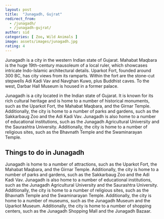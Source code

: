 ```yaml
---
layout: post
title:  "Junagadh, Gujrat"
redirect_from:
  - /junagadh/
  - /junagadh-gujrat/
author: sid
categories: [ Zoo, Wild Animals ]
image: assets/images/junagadh.jpg
rating: 4
---
```

Junagadh is a city in the western Indian state of Gujarat. Mahabat Maqbara is the huge 19th-century mausoleum of a local ruler, which showcases intricate Indo-Islamic architectural details. Uparkot Fort, founded around 300 BC, has city views from its ramparts. Within the fort are the stone-cut stepwells Adi Kadi Vav and Navghan Kuwo, plus Buddhist caves. To the west, Darbar Hall Museum is housed in a former palace.

Junagadh is a city located in the Indian state of Gujarat. It is known for its rich cultural heritage and is home to a number of historical monuments, such as the Uparkot Fort, the Mahabat Maqbara, and the Girnar Temple. Additionally, the city is home to a number of parks and gardens, such as the Sakkarbaug Zoo and the Adi Kadi Vav. Junagadh is also home to a number of educational institutions, such as the Junagadh Agricultural University and the Saurashtra University. Additionally, the city is home to a number of religious sites, such as the Bhavnath Temple and the Swaminarayan Temple.

<h2>Things to do in Junagadh</h2>

Junagadh is home to a number of attractions, such as the Uparkot Fort, the Mahabat Maqbara, and the Girnar Temple. Additionally, the city is home to a number of parks and gardens, such as the Sakkarbaug Zoo and the Adi Kadi Vav. Junagadh is also home to a number of educational institutions, such as the Junagadh Agricultural University and the Saurashtra University. Additionally, the city is home to a number of religious sites, such as the Bhavnath Temple and the Swaminarayan Temple. Additionally, the city is home to a number of museums, such as the Junagadh Museum and the Uparkot Museum. Additionally, the city is home to a number of shopping centers, such as the Junagadh Shopping Mall and the Junagadh Bazaar.


<div class="pa-carousel-widget" style="width:100%; height:480px; display:none;"
  data-link="https://www.tripadvisor.in/Tourism-g303879-Junagadh_Junagadh_District_Gujarat-Vacations.html"
  data-title="Junagadh, Gujrat"
  data-description="Monuments captured during Junagadh visit"
  data-delay="3">
  <object data="https://lh3.googleusercontent.com/EB3ERxwf5sHuYFOSPUDsHkirzGF9DvKaISKyIhIXTxzG0W8AtvfAt-vkSbUlTlVxI9PuFHc6PJ_CC0sF8DtlEJ31R1L79Sf7wjvFB-QPFa73D85QNRKkZDSOcyrxOYXm6ctFgFnLLM8=w1920-h1080"></object>
  <object data="https://lh3.googleusercontent.com/AxAfH-f_IwDS39MNyO0bfYrAxgl8TTAvJ7GCcWe8xden5TB3Q3abL0VNAVHPWFv0Mk-jiLuMAMzdN3oC_ze2D69H3-59ifU7HQuCcEKFYRay34OvgoqSh3mZGo6HvQAxC_7eeEWdiuY=w1920-h1080"></object>
  <object data="https://lh3.googleusercontent.com/7ff4j8u2f2vfwoohMhQ2uINEOQDUXG4nlwqArzwDc15lo9u_5cOY3EX7WPe4PU5vuq2Fq93wrONsU3OkpGYHTULOccJuXO8_g-80nK5yA7EtF5mSHhXzTAB2g_GAF8BIP7a0xoS3KkM=w1920-h1080"></object>
  <object data="https://lh3.googleusercontent.com/l_NqbGurXn_S-Ap7bE-vF4udx89x5rq3ztL3HIqnMTPY_gdDKnCMVb2ILbWQas_rmUo5JBO5SviSbN_PxyEwdgBychyJgalsUQL65WixLi75VIuLycqu4yqzHM5bEUI17b0tcg5rSEw=w1920-h1080"></object>
  <object data="https://lh3.googleusercontent.com/0XTWBjdpQNwNB9MYc7p7kKzKwl5Vr0y1hh0jAK1wYPQlSTBtDJwSM7qUtTCovapOpkfItMcjhe8YxlVfjA8KV_abPog_6vGv3rHPfYgy8nMuGShE9uwQF2cmHWJXX6qIegwBIIeCWpA=w1920-h1080"></object>
  <object data="https://lh3.googleusercontent.com/PCMhZIocsCBH9geJmxz9-IjfVgI4u3M98JArkY3-7hUGaVFiXjIG3n4GbQPYqMAOT3jaS8-2iSIWe6_tlpZvg-VEL071uhTjhIDPeT3kber4M9Zm9BtOCOfOLKPvGqx7Xq_EGSmTUfA=w1920-h1080"></object>
  <object data="https://lh3.googleusercontent.com/CfrJnRYVSRedJ6w4NsuYWJzq1Sq-6sF6RChqwtbAlbwpSRHEuCQIGNVdylu_DIxxwraxuYmRqdL3AxcASNu06UqrE7as0OMl3vyl0DXhLSUjiYyVhIYPxBYTenemXgJQbiHhRBEd9co=w1920-h1080"></object>
  <object data="https://lh3.googleusercontent.com/uVext9_J30Cti9zTdDYu1NQ6BlMTmGROmohJ5EzbDt8siuCWYysLswlEx42wS9qClz7r_xwGMaUM_W4E4_86qK7AUyh4c2FwtF6C4tGeQs4H6rKPWDeQZTY-xZKZx2kVvyzGVE-HaD0=w1920-h1080"></object>
  <object data="https://lh3.googleusercontent.com/BH8G0M0Jt7uvMM10A4AOmrtMo6_n_9qj3Cb9Api_wDjjFxcjQL3s8xveBXFfO6PnsF_dXZXgwckW4zLphAiXzMe6jJm22WQFohgS7djB6ReHRqAWPc-FqTQd26Uh2rEvPfexVCKR2xg=w1920-h1080"></object>
  <object data="https://lh3.googleusercontent.com/7DmwToamUXK-8IU1VrcodWlGTqMLDrO2WgyyLHoU8lr2D5GGaSdBMzGRNJso7iTuwdeOUmCZ6ifQ7YrNNsRhGj4cNv_Z6ps33pI_WsJYC2dzwD41rabzFp4rtJBnWPgPI65-GE_oi3M=w1920-h1080"></object>
  <object data="https://lh3.googleusercontent.com/Vna6UMv5GppZmsZAxvHFNiHJuATVxTxfceFMSYkdCARLBNLpGAZCXqoW5_IIGblAyldR47dlPO8UzxCOv-IMBDXMxdGaBjOlhrpsltJaON399rS3V-veTeda92rIsC4ZO084kaADess=w1920-h1080"></object>
  <object data="https://lh3.googleusercontent.com/V2hmcu7tVii6qxb4xlfNjByNylwHINqbdAIU20yiMiRFdVCSgkTqTLVuD_Ns8WnnkZn2jpleoOlRCLWEohJCrj1P21FD1yQkbBW_WA15F4aepPacXGxsrJXInupsWZftkduq2oVL_vU=w1920-h1080"></object>
  <object data="https://lh3.googleusercontent.com/76_8Sq50EQR1wXKq82BVihqx7HcUO6srvZcAA6hQO7Mmge85U5cJB1DxfzH7wGoeI85c5v_elXSoZw1_b8vtrNKF7rHF3eLkBJrLyVDopasv0BVQZT1XlOR1dx9U0R6DEk2hFOIOY30=w1920-h1080"></object>
  <object data="https://lh3.googleusercontent.com/JueBGwRTVmqzGQf-Sq-pDH5tvFjFDa9VbgD-LhWJ5iSm3ZDqQY0W5dbS_0z1JkyIOs2lYSCEck4ih-n33itY10y5GremvlggXsyNFA0L2ETRY3oAri8774fRZXBgdLlt0g_PdOJQGPI=w1920-h1080"></object>
  <object data="https://lh3.googleusercontent.com/7ABjE_-NgbCSpt12BCX4_ePYzn1mD4yRVo6mHiifKo02NL7nooA-KO8qykRKzH7aehI3rW215hEeTMzVT0fHmrz2qRmKfLv6vmPJ4GmIOkvS5qGCgrmqIyAMWYalQKZmmO1WksJ2jN8=w1920-h1080"></object>
  <object data="https://lh3.googleusercontent.com/-CvC9E-fsY8nPTFCU9k90G4XscFnKcmz3u-d7ba-zdS19CxwQAMcy8zmGIKMITZFSHGfjWO0NqTaRtHlANngpbOWIPfrUEjM42lGRTr3SSgIS5sJOYdyayHMKlwLyOxLESgWd-x6Jm0=w1920-h1080"></object>
  <object data="https://lh3.googleusercontent.com/ksOJs2ifUfbIL6bfWMUT-ZkUCRrr9lMhjUTMu79AAxculOPUQhvOBFhzSZwKci26A6V20BxABh1BvWUwUFkB22V_DVVbbO82Z02doBIbMYcRF520esgEbdexA6AHPgA82HdPbN9zPp8=w1920-h1080"></object>
  <object data="https://lh3.googleusercontent.com/vwY4mIpf9sfMv2-JRGHQLkE9mW8WeuozhBq9Ge0Br3F6JxBsQHrkLcEPOpsTylMXQWVFpDXPTyEBFvhikQVjUPOKgdzXvW7qwFwiRQ2Pl9e4Hq02vL5OJpviO43bGrXNaFwJYlCnPws=w1920-h1080"></object>
  <object data="https://lh3.googleusercontent.com/yGHHtTKRhAGP2iWsMDj_zQIshvCv5pHOxSIZkltBhUzYZWXBwoiRWdlYTbJB2hFnOdteffKJcHe7I5sJPhrEBwNYY9L6IN_nVuKGmErB0CXApYgERHdxlQFJ6MK1ZG-nNV8X1rlNzpE=w1920-h1080"></object>
  <object data="https://lh3.googleusercontent.com/SODv9aCUdnVyO6vkjXkWXy7RUjU1g3yTn7IxhprGAIkkMj1sCVhgXWzBSw4sfW_1fToou2lK6HkOHOISqHucTECWbYli-PnmwTZ5vpshaQFO9hBWrzWNIQutdjknIsOd9HloHlfKXVc=w1920-h1080"></object>
  <object data="https://lh3.googleusercontent.com/WlzG9LF8sfLLxjFIzXQ1JQbuKxaWggqGaS3Kaichwll88aQOxRO30-oHfdh9wO1uesXlhn-fFQY8ntfgQvl7w81SCco87xekSByMfWGV35YbIf-RyN4KqN8XV9v75VG35U1tUFs_J9s=w1920-h1080"></object>
  <object data="https://lh3.googleusercontent.com/sj0Kp7JASBTSImkJwTtePTvpTejo6qrIlwk-AVc43Dd5i_hXlX6RFkdc8_MlUYc9atrJsO2fsYTVn68G74v6tTcACPvJvFyIr26x-BBffMJmUVBylJRHMkvZRplRLIi9HsAQff7E_cQ=w1920-h1080"></object>
  <object data="https://lh3.googleusercontent.com/pLV4dqs-n2VJtm8QEhQSC_r9SHynta4ltTFmqNNH5h7UF3l9TKO8MUM1Tvj76GZ_YL3X2JYTTl6obQCEa9S6BmWhbSjB4ssqcrdl7jXVnEhWW9ODnbVDf9cnJAS6jlrSa2_I4GCruYQ=w1920-h1080"></object>
  <object data="https://lh3.googleusercontent.com/hYkyhB15stTayHvuHewHBcQamOKTU_TmutYQa8CXoufMRD4u5plEoJa41oZRGON8w_8_9BhEomjYFE56g65V50X5wL5ZT9bxm_kLnqFfihZFFkhqxI_VHgF6ouyuoS9h_nAhfhqsy0c=w1920-h1080"></object>
  <object data="https://lh3.googleusercontent.com/z9nbRYUzuMYc0xo2tQTlIULTZNtorZrS0lp2TTQvPp2tKqwWMNlgmh_4fmeGQdR4dk1GJrocgtpjGQru6RZ4H5Vi_4tXjcLGbsHLjKWZy2SOY910LdrQZBVdLBUkUbFKqIMsBElii40=w1920-h1080"></object>
  <object data="https://lh3.googleusercontent.com/A9I9GM6HDIr_mj6HRgQVa-_2g6ApBp7SuyWaZ9Gb1A3IiQ8vnSPrclilbUCOQ4wrVW12QBrElYYh2yx4Qxz3Y-scVfA2mEzAjzPJAAf-pny0Jbfjkv-3WcglBX0q6WQsMBeOa_5uywQ=w1920-h1080"></object>
  <object data="https://lh3.googleusercontent.com/q4aH5vv4R5LvcdfiACtgFZcWhfFsknfbnlUSuWt7CN_piZUXgYZQfO7rFJYy3qTnHTHFj13Oz9oQ5NpxKCHZ_YNfhZjnhvvPVTAoglvOvuVpLlyt4fPnylYOlIPyfKKRoYwIyLHF2xI=w1920-h1080"></object>
  <object data="https://lh3.googleusercontent.com/mKoTAU85_JxiyqpKGK4eDTLscw40G_11_xLKzea4K4HmPpuQGMp1il6W9PoJGAWPaq9DTmm-BIl0stLuHBBvemc-VZi8h2_3Q8TvEPzf6IH54CApArFw95QUf7_Jzec3EH_BQWUIN3Q=w1920-h1080"></object>
  <object data="https://lh3.googleusercontent.com/Wm_H_OKdnYqlstASdiv3F0f3b3LK4SJ-mez8m7eB4Vr_CBEqFMFhmCmcrhdSFzBOCu0Up7gtAwQMdXoH2LdSSFJy8XV8BADPoMfYkFCTtVAZ_NuXzCooK21Mw-bVIs_9yZNBbh6kxPM=w1920-h1080"></object>
  <object data="https://lh3.googleusercontent.com/lcCXdqjFS4N9pTuyhQ-evAFHxODW7eg9Eoos_FzfFiNk6VdIS-yARBJNo0ms4H5W4Vdj5qnqiSXN-WQYUwE2ypmgKgAeA6zNe3Sij3WDPZp3N36xQ_4sKGGdT4tVEgMnC6OEOmru1FU=w1920-h1080"></object>
  <object data="https://lh3.googleusercontent.com/JLSLcfSBDn-PVH-_eCrydoOWRTDWH_QtYyA5pqGgYZEG5xdton_kQZusY8d7ahjRciS8-vuqRJt535xok9rxHWwRIS4zrYM9GQ-fNFROp4L6tS4h22sr6-W7ioFRomP6DEOThBn4y9c=w1920-h1080"></object>
  <object data="https://lh3.googleusercontent.com/kyQJEhM_veS17GoSAn-n-M_hpJJpWLYb6L0mYmsjMAFbmM6X9C2kyq8O0eLkvtrmsz2PrJO7AF6RcXlDSFbkKiSavXTLTCNMR1T-HOs9LhR7T5tPjOU5Iw8_9B-zyq7w7SCfP-3tw1I=w1920-h1080"></object>
  <object data="https://lh3.googleusercontent.com/qVO6mJcT0KxW7SrujOYpKs1YeUlkkJKA09F9PRbei-V6Ya7-ptaPpRWAlFO1FpLcYfJeYVW3acZtRCJLU70D5hrmMp54mRQHx10qwDIvKSP4NwSoYRHwruf0f6uHO8c2V7sHtdinajM=w1920-h1080"></object>
  <object data="https://lh3.googleusercontent.com/LteZQBbUBYtddPAc7o5DXPcirzfv94P_uef5DH_rTbRNGQVRPXQGolscAlQL8aquGuXxBLg5ui_moLYNPBH-dkir5STtM1e82Dq-hne5T5hZKRnnhSp5qYO5mKvl8hMwA65sFyMS0PE=w1920-h1080"></object>
  <object data="https://lh3.googleusercontent.com/N5mrTd0_Z5Qj6P6S3N9b0Decqa2gJOn6eCNCXP-ssQ0AfAZ4t5P5OswwgFmVVbGrbmvOZgP_xXBwrjSvTDVQnCfYTA8j9h5W4CKrEQzzcqDU3MllZXsGj5pkHU6I_yHeFNi-LKoKcRs=w1920-h1080"></object>
  <object data="https://lh3.googleusercontent.com/M0ph5Na9Cnl8cisiNdN3-Cwxv9LjSHB2_T-arSepUpDERhwLoni6hoDfI6VozUfGgHYBWJPxE_efaPF1PWa0p1-qaSCt32rMMBZf0oG6x17_0XB9EY8VdcvjUk1RIRiVN_b_hpJ5bQM=w1920-h1080"></object>
  <object data="https://lh3.googleusercontent.com/HN9GZkAOtloySX5TcazBc71hxjOZpYoYtsNCpidtO310jmn7DDMU2Dk84h0WClt7lIbHQn7XovJAeaPdh5KzlJEbl4OZ0pR2HB3vSVCyI3jwrgV9Ve4mzXueDlTBhz-wVr_uyNrJoPo=w1920-h1080"></object>
  <object data="https://lh3.googleusercontent.com/VN7lcJQsbNv9AGtskadzqqIrMNb4jwsbKHwjp8SSMwraQ4zl-gWxFdvSzeGXmWidCAtPFFVj6ehN1uKkUt00HL_qzLh3dL7RNIg986Ej-ouO6_nvjt-5WhQsOyRf_l8g-0XsXGx3rN4=w1920-h1080"></object>
  <object data="https://lh3.googleusercontent.com/mMZzi9ekw6_3BMdHvVubaBp-HsB0nuq7MsdZGp9w7rkmHbL3785td_DYjC3UbSnoQQ0m_QvXyNbktdj6_5KBosEe3V6G9SPpnlw7-Cw9DZAbZfs1YNCEXgBZbfmndaR5DPFw2R9mDCY=w1920-h1080"></object>
  <object data="https://lh3.googleusercontent.com/kGOljeziI4nMVbxXL8iTaX4QUfN9AJfcU8obNgwtm1KABURXmuicvnzGzZr6dLBCPD02SDgVeA0Qrw9G8Gc3DcA6g03x2wgQuBBKCpZhqkuv8oLr2DEU-6GGk-zJrkQl5p9To8TUrG4=w1920-h1080"></object>
  <object data="https://lh3.googleusercontent.com/h9uyCWKa88eR2Li7HjmloAh6H-3ULwFSLNe3h21jYfgIHp0FqGframOL31onx7nZ6KLEyEQ_M3zSrO0GQHCCrhlJmR_WeXiKySjbsl5lTP92RmqtgSWPDnpcRwAMv6nJIdWbHiFE_fU=w1920-h1080"></object>
  <object data="https://lh3.googleusercontent.com/FptR4AUS45IUhzpVB4EMc95hlBCa5fptHq4sWYHdzV4X0HLtit5JXon9oQ5PNN1wsCBZNio6RF-Ja2waqwVp8K6k80NBwFWBl4qwnKs9zrUGn-jjnWQ4zLNzWDbdN0qbjFwaO5dswrA=w1920-h1080"></object>
  <object data="https://lh3.googleusercontent.com/PWmdvPUCGt9-MX8BJMGOq-aBZQHk2jPP4mv06ANYkZdRtWEbDCUUdmB7aE1d07Rh-hI2FpD_aBxqVqWmWDjh-AnFbmoJIrOUM1aL11vJKBDti5IKaE7_odWJiBKlR2TtXDMjFpqg8N8=w1920-h1080"></object>
</div>
